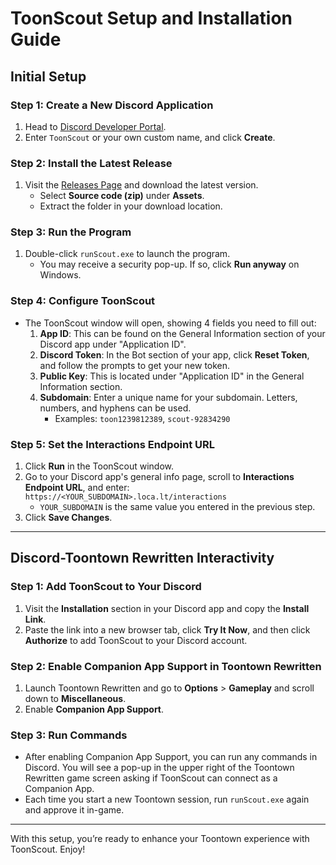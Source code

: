 # ToonScout Setup and Installation Guide

## Initial Setup

### Step 1: Create a New Discord Application

1. Head to [Discord Developer Portal](https://discord.com/developers/applications?new_application=true).
2. Enter `ToonScout` or your own custom name, and click **Create**.

### Step 2: Install the Latest Release

1. Visit the [Releases Page](https://github.com/erin-miller/toonScout/releases) and download the latest version.
   - Select **Source code (zip)** under **Assets**.
   - Extract the folder in your download location.

### Step 3: Run the Program

1. Double-click `runScout.exe` to launch the program.
   - You may receive a security pop-up. If so, click **Run anyway** on Windows.

### Step 4: Configure ToonScout

- The ToonScout window will open, showing 4 fields you need to fill out:
  1. **App ID**: This can be found on the General Information section of your Discord app under "Application ID".
  2. **Discord Token**: In the Bot section of your app, click **Reset Token**, and follow the prompts to get your new token.
  3. **Public Key**: This is located under "Application ID" in the General Information section.
  4. **Subdomain**: Enter a unique name for your subdomain. Letters, numbers, and hyphens can be used.
     - Examples: `toon1239812389`, `scout-92834290`

### Step 5: Set the Interactions Endpoint URL

1. Click **Run** in the ToonScout window.
2. Go to your Discord app's general info page, scroll to **Interactions Endpoint URL**, and enter:  
   `https://<YOUR_SUBDOMAIN>.loca.lt/interactions`
   - `YOUR_SUBDOMAIN` is the same value you entered in the previous step.
3. Click **Save Changes**.

---

## Discord-Toontown Rewritten Interactivity

### Step 1: Add ToonScout to Your Discord

1. Visit the **Installation** section in your Discord app and copy the **Install Link**.
2. Paste the link into a new browser tab, click **Try It Now**, and then click **Authorize** to add ToonScout to your Discord account.

### Step 2: Enable Companion App Support in Toontown Rewritten

1. Launch Toontown Rewritten and go to **Options** > **Gameplay** and scroll down to **Miscellaneous**.
2. Enable **Companion App Support**.

### Step 3: Run Commands

- After enabling Companion App Support, you can run any commands in Discord. You will see a pop-up in the upper right of the Toontown Rewritten game screen asking if ToonScout can connect as a Companion App.
- Each time you start a new Toontown session, run `runScout.exe` again and approve it in-game.

---

With this setup, you’re ready to enhance your Toontown experience with ToonScout. Enjoy!
